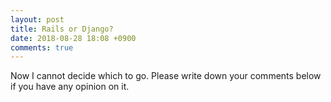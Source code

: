 ```yaml
---
layout: post
title: Rails or Django?
date: 2018-08-28 18:08 +0900
comments: true
---
```


Now I cannot decide which to go.
Please write down your comments below if you have any opinion on it.
